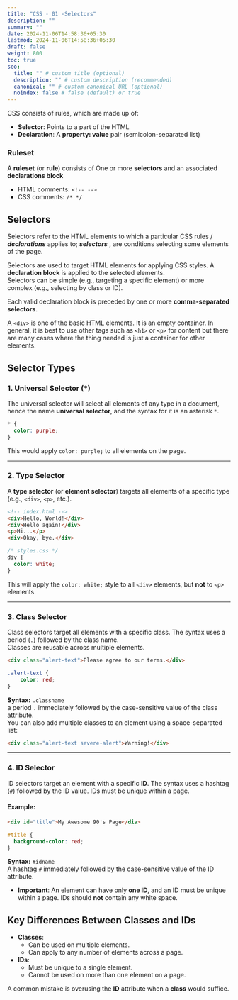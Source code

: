 ```yaml
---
title: "CSS - 01 -Selectors"
description: ""
summary: ""
date: 2024-11-06T14:58:36+05:30
lastmod: 2024-11-06T14:58:36+05:30
draft: false
weight: 800
toc: true
seo:
  title: "" # custom title (optional)
  description: "" # custom description (recommended)
  canonical: "" # custom canonical URL (optional)
  noindex: false # false (default) or true
---
```



CSS consists of rules, which are made up of:  
- **Selector**: Points to a part of the HTML  
- **Declaration**: A **property: value** pair (semicolon-separated list)

### **Ruleset**  
A **ruleset** (or **rule**) consists of One or more **selectors** and an associated **declarations block**

- HTML comments: `<!-- -->`  
- CSS comments: `/* */`



## **Selectors**  
Selectors refer to the HTML elements to which a particular CSS rules / ***declarations***  applies to;
***selectors*** , are conditions selecting some elements of the page.

Selectors are used to target HTML elements for applying CSS styles.
A **declaration block** is applied to the selected elements.  
Selectors can be simple (e.g., targeting a specific element) or more complex (e.g., selecting by class or ID). 

Each valid declaration block is preceded by one or more **comma-separated selectors**.


A `<div>` is one of the basic HTML elements. It is an empty container.
In general, it is best to use other tags such as `<h1>` or `<p>` for content but there are many cases where the thing needed is just a container for other elements.



## **Selector Types**  

### **1. Universal Selector (*)**  

The universal selector will select all elements of any type in a document, hence the name **universal selector**, and the syntax for it is an asterisk `*`. 

```css
* {
  color: purple;
}
```
This would apply `color: purple;` to all elements on the page.

---

### **2. Type Selector**  
A **type selector** (or **element selector**) targets all elements of a specific type (e.g., `<div>`, `<p>`, etc.).  

```html
<!-- index.html -->
<div>Hello, World!</div>
<div>Hello again!</div>
<p>Hi...</p>
<div>Okay, bye.</div>
```
```css
/* styles.css */
div {
  color: white;
}
```
This will apply the `color: white;` style to all `<div>` elements, but **not** to `<p>` elements.

---

### **3. Class Selector**  
Class selectors target all elements with a specific class. The syntax uses a period (`.`) followed by the class name.   
Classes are reusable across multiple elements.

```html
<div class="alert-text">Please agree to our terms.</div>
```
```css
.alert-text {
	color: red;
}
```
**Syntax:** `.classname`  
a period `.` immediately followed by the case-sensitive value of the class attribute.   
You can also add multiple classes to an element using a space-separated list:  

```html
<div class="alert-text severe-alert">Warning!</div>
```

---

### **4. ID Selector**  
ID selectors target an element with a specific **ID**. The syntax uses a hashtag (`#`) followed by the ID value. IDs must be unique within a page.

#### Example:  
```html
<div id="title">My Awesome 90's Page</div>
```
```css
#title {
  background-color: red;
}
```
**Syntax:** `#idname`   
A hashtag `#` immediately followed by the case-sensitive value of the ID attribute. 

- **Important**: An element can have only **one ID**, and an ID must be unique within a page. IDs should **not** contain any white space.



## **Key Differences Between Classes and IDs**  
- **Classes**:  
  - Can be used on multiple elements.  
  - Can apply to any number of elements across a page.
- **IDs**:  
  - Must be unique to a single element.  
  - Cannot be used on more than one element on a page.

A common mistake is overusing the **ID** attribute when a **class** would suffice.
